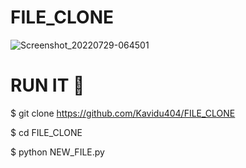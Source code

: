 # FILE_CLONE

![Screenshot_20220729-064501](https://user-images.githubusercontent.com/90969493/181660497-188b0f71-6467-4ed2-a9bf-d292c08812f1.png)


# RUN IT 🥰

$ git clone https://github.com/Kavidu404/FILE_CLONE

$ cd FILE_CLONE

$ python NEW_FILE.py
